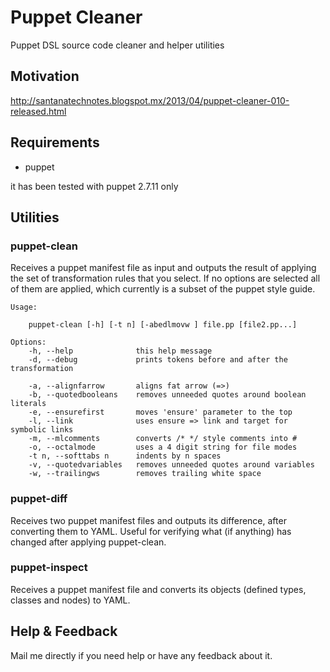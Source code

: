 Puppet Cleaner
==============

Puppet DSL source code cleaner and helper utilities

Motivation
----------
http://santanatechnotes.blogspot.mx/2013/04/puppet-cleaner-010-released.html

Requirements
------------

  * puppet

it has been tested with puppet 2.7.11 only

Utilities
------------

### puppet-clean

Receives a puppet manifest file as input and outputs the result of
applying the set of transformation rules that you select. If no options
are selected all of them are applied, which currently is a subset of the
puppet style guide.

    Usage:
    
        puppet-clean [-h] [-t n] [-abedlmovw ] file.pp [file2.pp...]
    
    Options:
        -h, --help              this help message
        -d, --debug             prints tokens before and after the transformation
    
        -a, --alignfarrow       aligns fat arrow (=>)
        -b, --quotedbooleans    removes unneeded quotes around boolean literals
        -e, --ensurefirst       moves 'ensure' parameter to the top
        -l, --link              uses ensure => link and target for symbolic links
        -m, --mlcomments        converts /* */ style comments into #
        -o, --octalmode         uses a 4 digit string for file modes
        -t n, --softtabs n      indents by n spaces
        -v, --quotedvariables   removes unneeded quotes around variables
        -w, --trailingws        removes trailing white space

### puppet-diff

Receives two puppet manifest files and outputs its difference, after
converting them to YAML. Useful for verifying what (if anything) has
changed after applying puppet-clean.

### puppet-inspect

Receives a puppet manifest file and converts its objects (defined types,
classes and nodes) to YAML.

Help & Feedback
------------

Mail me directly if you need help or have any feedback about it.
